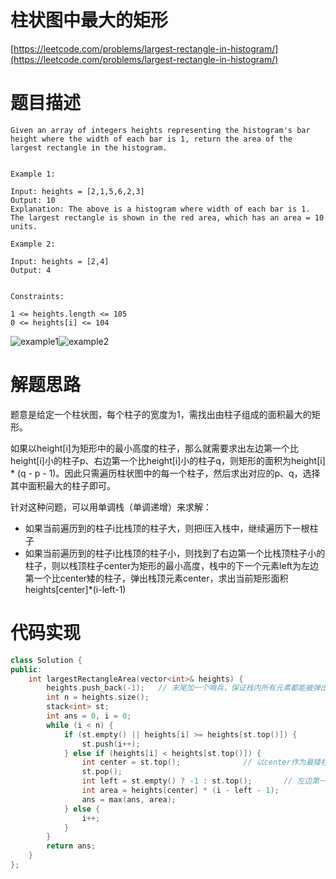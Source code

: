<!--
 * @Date: 2022-07-29 09:01:31
 * @LastEditors: zhangjiuchao zhangjiuchao@bytedance.com
 * @LastEditTime: 2022-07-29 09:17:42
-->
# 柱状图中最大的矩形
[https://leetcode.com/problems/largest-rectangle-in-histogram/](https://leetcode.com/problems/largest-rectangle-in-histogram/)

# 题目描述
```
Given an array of integers heights representing the histogram's bar height where the width of each bar is 1, return the area of the largest rectangle in the histogram.


Example 1:

Input: heights = [2,1,5,6,2,3]
Output: 10
Explanation: The above is a histogram where width of each bar is 1.
The largest rectangle is shown in the red area, which has an area = 10 units.

Example 2:

Input: heights = [2,4]
Output: 4
 

Constraints:

1 <= heights.length <= 105
0 <= heights[i] <= 104
```
![example1](https://assets.leetcode.com/uploads/2021/01/04/histogram.jpg)![example2](https://assets.leetcode.com/uploads/2021/01/04/histogram-1.jpg)

# 解题思路
题意是给定一个柱状图，每个柱子的宽度为1，需找出由柱子组成的面积最大的矩形。

如果以height[i]为矩形中的最小高度的柱子，那么就需要求出左边第一个比height[i]小的柱子p、右边第一个比height[i]小的柱子q，则矩形的面积为height[i] * (q - p - 1)。因此只需遍历柱状图中的每一个柱子，然后求出对应的p、q，选择其中面积最大的柱子即可。

针对这种问题，可以用单调栈（单调递增）来求解：
- 如果当前遍历到的柱子i比栈顶的柱子大，则把i压入栈中，继续遍历下一根柱子
- 如果当前遍历到的柱子i比栈顶的柱子小，则找到了右边第一个比栈顶柱子小的柱子，则以栈顶柱子center为矩形的最小高度，栈中的下一个元素left为左边第一个比center矮的柱子，弹出栈顶元素center，求出当前矩形面积heights[center]*(i-left-1)


# 代码实现
```c++
class Solution {
public:
    int largestRectangleArea(vector<int>& heights) {
        heights.push_back(-1);   // 末尾加一个哨兵，保证栈内所有元素都能被弹出
        int n = heights.size();
        stack<int> st;
        int ans = 0, i = 0;
        while (i < n) {
            if (st.empty() || heights[i] >= heights[st.top()]) {
                st.push(i++);
            } else if (heights[i] < heights[st.top()]) {
                int center = st.top();              // 以center作为最矮柱子，组成矩形
                st.pop();
                int left = st.empty() ? -1 : st.top();       // 左边第一个比center矮的柱子
                int area = heights[center] * (i - left - 1);
                ans = max(ans, area);
            } else {
                i++;
            }
        }
        return ans;
    }
};
```